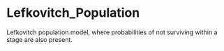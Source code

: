 # Lefkovitch_Population
Lefkovitch population model, where probabilities of not surviving within a stage are also present.
